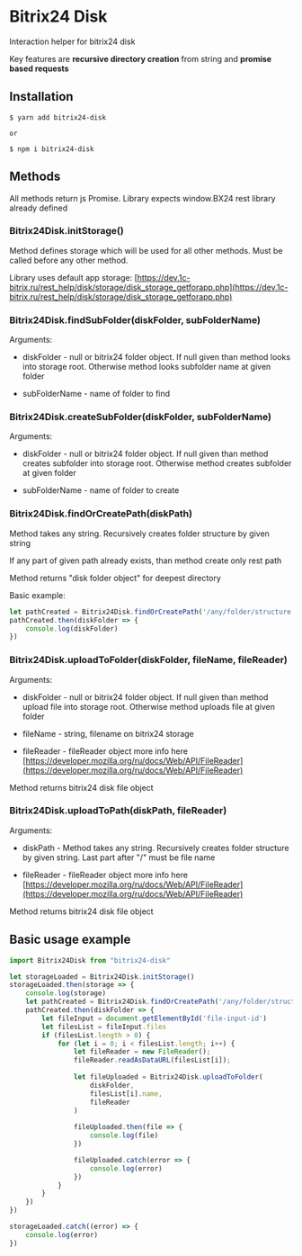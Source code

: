 # Bitrix24 Disk
Interaction helper for bitrix24 disk

Key features are **recursive directory creation** from string and **promise based requests** 

## Installation
```shell script
$ yarn add bitrix24-disk

or 

$ npm i bitrix24-disk
```

## Methods
All methods return js Promise. Library expects window.BX24 rest library already defined

### Bitrix24Disk.initStorage()

Method defines storage which will be used for all other methods. Must be called before any other method. 

Library uses default app storage:
[https://dev.1c-bitrix.ru/rest_help/disk/storage/disk_storage_getforapp.php](https://dev.1c-bitrix.ru/rest_help/disk/storage/disk_storage_getforapp.php)


### Bitrix24Disk.findSubFolder(diskFolder, subFolderName)

Arguments:

* diskFolder - null or bitrix24 folder object. If null given than method looks into storage root. Otherwise method 
looks subfolder name at given folder

* subFolderName - name of folder to find


### Bitrix24Disk.createSubFolder(diskFolder, subFolderName)

Arguments:

* diskFolder - null or bitrix24 folder object. If null given than method creates
 subfolder into storage root. Otherwise method 
creates subfolder at given folder

* subFolderName - name of folder to create


### Bitrix24Disk.findOrCreatePath(diskPath)
Method takes any string. Recursively creates folder structure by given string

If any part of given path already exists, than method create only rest path

Method returns "disk folder object" for deepest directory

Basic example:
```javascript
let pathCreated = Bitrix24Disk.findOrCreatePath('/any/folder/structure')
pathCreated.then(diskFolder => {
    console.log(diskFolder)
})
```

### Bitrix24Disk.uploadToFolder(diskFolder, fileName, fileReader)

Arguments:

* diskFolder - null or bitrix24 folder object. If null given than method upload
file into storage root. Otherwise method uploads file at given folder

* fileName - string, filename on bitrix24 storage

* fileReader - fileReader object
more info here [https://developer.mozilla.org/ru/docs/Web/API/FileReader](https://developer.mozilla.org/ru/docs/Web/API/FileReader)

Method returns bitrix24 disk file object

### Bitrix24Disk.uploadToPath(diskPath, fileReader)

Arguments:

* diskPath - Method takes any string. Recursively creates folder structure by given string.
Last part after "/" must be file name

* fileReader - fileReader object
more info here [https://developer.mozilla.org/ru/docs/Web/API/FileReader](https://developer.mozilla.org/ru/docs/Web/API/FileReader)

Method returns bitrix24 disk file object

## Basic usage example
 
```javascript
import Bitrix24Disk from "bitrix24-disk"

let storageLoaded = Bitrix24Disk.initStorage()
storageLoaded.then(storage => {
    console.log(storage)
    let pathCreated = Bitrix24Disk.findOrCreatePath('/any/folder/structure')
    pathCreated.then(diskFolder => {
        let fileInput = document.getElementById('file-input-id')
        let filesList = fileInput.files
        if (filesList.length > 0) {
            for (let i = 0; i < filesList.length; i++) {
                let fileReader = new FileReader();
                fileReader.readAsDataURL(filesList[i]);
                
                let fileUploaded = Bitrix24Disk.uploadToFolder(
                    diskFolder, 
                    filesList[i].name,
                    fileReader
                )
                
                fileUploaded.then(file => {
                    console.log(file)
                })

                fileUploaded.catch(error => {
                    console.log(error)
                })
            }
        }
    })
})

storageLoaded.catch((error) => {
    console.log(error)
})
```